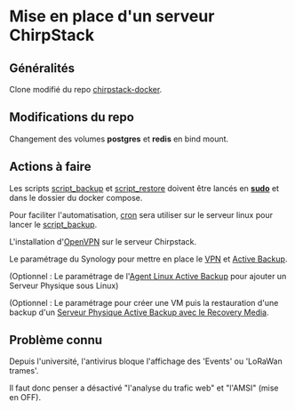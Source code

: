 # Mise en place d'un serveur ChirpStack

## Généralités

Clone modifié du repo [chirpstack-docker](https://github.com/chirpstack/chirpstack-docker).

## Modifications du repo

Changement des volumes **postgres** et **redis** en bind mount.

## Actions à faire

Les scripts [script_backup](https://github.com/Grievous400/Projet-M1-TRI/blob/main/chirpstack/script_backup.sh) et [script_restore](https://github.com/Grievous400/Projet-M1-TRI/blob/main/chirpstack/script_restore.sh) doivent être lancés en <ins>**sudo**</ins> et dans le dossier du docker compose.

Pour faciliter l'automatisation, [cron](https://github.com/Grievous400/Projet-M1-TRI/blob/main/chirpstack/cron.md) sera utiliser sur le serveur linux pour lancer le [script_backup](https://github.com/Grievous400/Projet-M1-TRI/blob/main/chirpstack/script_backup.sh).

L'installation d'[OpenVPN](https://github.com/Grievous400/Projet-M1-TRI/blob/main/chirpstack/vpn.md) sur le serveur Chirpstack.

Le paramétrage du Synology pour mettre en place le [VPN](https://github.com/Grievous400/Projet-M1-TRI/blob/main/chirpstack/synology_vpn.md) et [Active Backup](https://github.com/Grievous400/Projet-M1-TRI/blob/main/chirpstack/synology_activebackup.md).

(Optionnel : Le paramétrage de l'[Agent Linux Active Backup](https://github.com/Grievous400/Projet-M1-TRI/blob/main/chirpstack/synology_agentlinux.md) pour ajouter un Serveur Physique sous Linux)

(Optionnel : Le paramétrage pour créer une VM puis la restauration d'une backup d'un [Serveur Physique Active Backup avec le Recovery Media](https://github.com/Grievous400/Projet-M1-TRI/blob/main/chirpstack/synology_linuxrecovery.md).

## Problème connu

Depuis l'université, l'antivirus bloque l'affichage des 'Events' ou 'LoRaWan trames'.

Il faut donc penser a désactivé "l'analyse du trafic web" et "l'AMSI" (mise en OFF).
